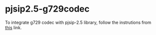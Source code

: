 # pjsip2.5-g729codec

To integrate g729 codec with pjsip-2.5 library, follow the instrutions from  [this](http://saravanandm.blogspot.in/2016/07/pjsip-25-g729-codec.html) link.

